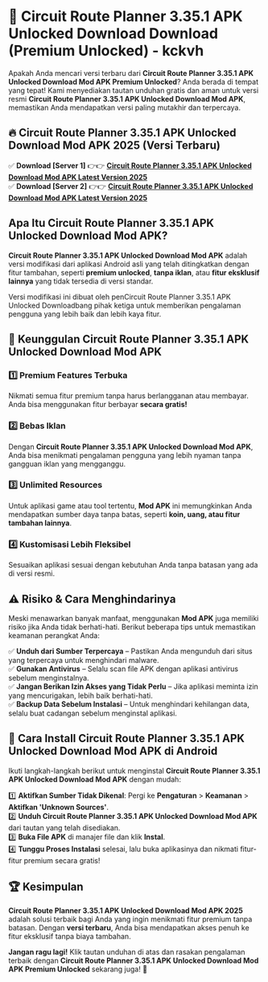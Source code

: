 # 🎯 Circuit Route Planner 3.35.1 APK Unlocked Download  Download (Premium Unlocked) -  kckvh

Apakah Anda mencari versi terbaru dari **Circuit Route Planner 3.35.1 APK Unlocked Download Mod APK Premium Unlocked**? Anda berada di tempat yang tepat! Kami menyediakan tautan unduhan gratis dan aman untuk versi resmi **Circuit Route Planner 3.35.1 APK Unlocked Download Mod APK**, memastikan Anda mendapatkan versi paling mutakhir dan terpercaya.

## 🔥 Circuit Route Planner 3.35.1 APK Unlocked Download Mod APK 2025 (Versi Terbaru)

✅ **Download [Server 1]** 👉👉 [**Circuit Route Planner 3.35.1 APK Unlocked Download Mod APK Latest Version 2025**](https://momento.my/?title=Circuit_Route_Planner_3.35.1_APK_Unlocked_Download)  
✅ **Download [Server 2]** 👉👉 [**Circuit Route Planner 3.35.1 APK Unlocked Download Mod APK Latest Version 2025**](https://momento.my/?title=Circuit_Route_Planner_3.35.1_APK_Unlocked_Download)  

## Apa Itu Circuit Route Planner 3.35.1 APK Unlocked Download Mod APK?

**Circuit Route Planner 3.35.1 APK Unlocked Download Mod APK** adalah versi modifikasi dari aplikasi Android asli yang telah ditingkatkan dengan fitur tambahan, seperti **premium unlocked**, **tanpa iklan**, atau **fitur eksklusif lainnya** yang tidak tersedia di versi standar.

Versi modifikasi ini dibuat oleh penCircuit Route Planner 3.35.1 APK Unlocked Downloadbang pihak ketiga untuk memberikan pengalaman pengguna yang lebih baik dan lebih kaya fitur.

## 🎯 Keunggulan Circuit Route Planner 3.35.1 APK Unlocked Download Mod APK

### 1️⃣ Premium Features Terbuka
Nikmati semua fitur premium tanpa harus berlangganan atau membayar. Anda bisa menggunakan fitur berbayar **secara gratis!**

### 2️⃣ Bebas Iklan
Dengan **Circuit Route Planner 3.35.1 APK Unlocked Download Mod APK**, Anda bisa menikmati pengalaman pengguna yang lebih nyaman tanpa gangguan iklan yang mengganggu.

### 3️⃣ Unlimited Resources
Untuk aplikasi game atau tool tertentu, **Mod APK** ini memungkinkan Anda mendapatkan sumber daya tanpa batas, seperti **koin, uang, atau fitur tambahan lainnya**.

### 4️⃣ Kustomisasi Lebih Fleksibel
Sesuaikan aplikasi sesuai dengan kebutuhan Anda tanpa batasan yang ada di versi resmi.

## ⚠️ Risiko & Cara Menghindarinya

Meski menawarkan banyak manfaat, menggunakan **Mod APK** juga memiliki risiko jika Anda tidak berhati-hati. Berikut beberapa tips untuk memastikan keamanan perangkat Anda:

✅ **Unduh dari Sumber Terpercaya** – Pastikan Anda mengunduh dari situs yang terpercaya untuk menghindari malware.  
✅ **Gunakan Antivirus** – Selalu scan file APK dengan aplikasi antivirus sebelum menginstalnya.  
✅ **Jangan Berikan Izin Akses yang Tidak Perlu** – Jika aplikasi meminta izin yang mencurigakan, lebih baik berhati-hati.  
✅ **Backup Data Sebelum Instalasi** – Untuk menghindari kehilangan data, selalu buat cadangan sebelum menginstal aplikasi.

## 📌 Cara Install Circuit Route Planner 3.35.1 APK Unlocked Download Mod APK di Android

Ikuti langkah-langkah berikut untuk menginstal **Circuit Route Planner 3.35.1 APK Unlocked Download Mod APK** dengan mudah:

1️⃣ **Aktifkan Sumber Tidak Dikenal**: Pergi ke **Pengaturan** > **Keamanan** > **Aktifkan 'Unknown Sources'**.  
2️⃣ **Unduh Circuit Route Planner 3.35.1 APK Unlocked Download Mod APK** dari tautan yang telah disediakan.  
3️⃣ **Buka File APK** di manajer file dan klik **Instal**.  
4️⃣ **Tunggu Proses Instalasi** selesai, lalu buka aplikasinya dan nikmati fitur-fitur premium secara gratis!

## 🏆 Kesimpulan

**Circuit Route Planner 3.35.1 APK Unlocked Download Mod APK 2025** adalah solusi terbaik bagi Anda yang ingin menikmati fitur premium tanpa batasan. Dengan **versi terbaru**, Anda bisa mendapatkan akses penuh ke fitur eksklusif tanpa biaya tambahan.

**Jangan ragu lagi!** Klik tautan unduhan di atas dan rasakan pengalaman terbaik dengan **Circuit Route Planner 3.35.1 APK Unlocked Download Mod APK Premium Unlocked** sekarang juga! 🚀
